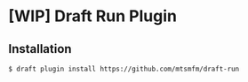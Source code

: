 # [WIP] Draft Run Plugin

## Installation

```
$ draft plugin install https://github.com/mtsmfm/draft-run
```
